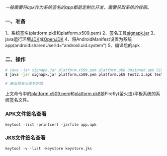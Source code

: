 *一般需要将apk作为系统签名的app都是定制化开发，需要获取系统的权限。*
### 一、准备
1、系统签名(platform.pk8和platform.x509.pem)
2、签名工具[signapk.jar](https://github.com/XtJoin/public/blob/main/android/SystemSign/signapk.jar)
3、java运行环境[JDK](https://www.oracle.com/cn/java/technologies/javase/javase-jdk8-downloads.html)或[OpenJDK](https://openjdk.java.net)
4、将AndroidManifest设置为系统app(android:sharedUserId="android.uid.system")
5、编译后的apk

### 二、操作

``` bash
# java -jar signapk.jar platform.x509.pem platform.pk8 Unsigned.apk Signed.apk
$ java -jar signapk.jar platform.x509.pem platform.pk8 Test2.1.apk Test.2.1.Signed.apk

# 未出错表示签名完成
```
上文命令中的[platform.x509.pem](https://github.com/XtJoin/public/blob/main/android/SystemSign/Firefly/platform.x509.pem)和[platform.pk8](https://github.com/XtJoin/public/blob/main/android/SystemSign/Firefly/platform.pk8)是Firefly(萤火虫)平板系统的系统签名文件。


### APK文件签名查看
```shell
keytool -list -printcert -jarfile app.apk
```

### JKS文件签名查看
```shell
keytool -v -list -keystore keystore.jks

```